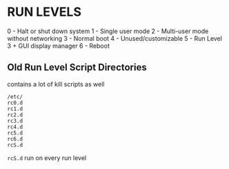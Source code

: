 # RUN LEVELS
0 - Halt or shut down system
1 - Single user mode
2 - Multi-user mode without networking
3 - Normal boot
4 - Unused/customizable
5 - Run Level 3 + GUI display manager
6 - Reboot

## Old Run Level Script Directories
contains a lot of kill scripts as well
```
/etc/
rc0.d
rc1.d
rc2.d
rc3.d
rc4.d
rc5.d
rc6.d
rcS.d
```
`rcS.d` run on every run level
